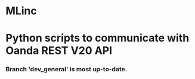 # MLinc
# Python scripts to communicate with Oanda REST V20 API
### Branch 'dev_general' is most up-to-date.

